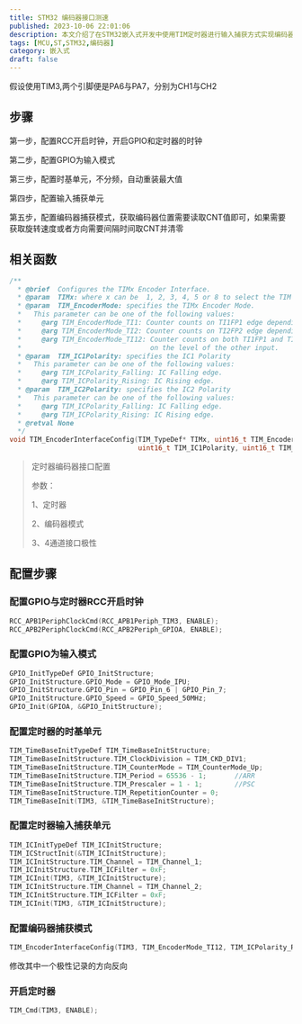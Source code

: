 ```yaml
---
title: STM32 编码器接口测速
published: 2023-10-06 22:01:06
description: 本文介绍了在STM32嵌入式开发中使用TIM定时器进行输入捕获方式实现编码器检测，用于检测编码器速度和位置。
tags: [MCU,ST,STM32,编码器]
category: 嵌入式
draft: false
---
```


假设使用TIM3,两个引脚便是PA6与PA7，分别为CH1与CH2

## 步骤

第一步，配置RCC开启时钟，开启GPIO和定时器的时钟

第二步，配置GPIO为输入模式

第三步，配置时基单元，不分频，自动重装最大值

第四步，配置输入捕获单元

第五步，配置编码器捕获模式，获取编码器位置需要读取CNT值即可，如果需要获取旋转速度或者方向需要间隔时间取CNT并清零

## 相关函数

```c
/**
  * @brief  Configures the TIMx Encoder Interface.
  * @param  TIMx: where x can be  1, 2, 3, 4, 5 or 8 to select the TIM peripheral.
  * @param  TIM_EncoderMode: specifies the TIMx Encoder Mode.
  *   This parameter can be one of the following values:
  *     @arg TIM_EncoderMode_TI1: Counter counts on TI1FP1 edge depending on TI2FP2 level.
  *     @arg TIM_EncoderMode_TI2: Counter counts on TI2FP2 edge depending on TI1FP1 level.
  *     @arg TIM_EncoderMode_TI12: Counter counts on both TI1FP1 and TI2FP2 edges depending
  *                                on the level of the other input.
  * @param  TIM_IC1Polarity: specifies the IC1 Polarity
  *   This parameter can be one of the following values:
  *     @arg TIM_ICPolarity_Falling: IC Falling edge.
  *     @arg TIM_ICPolarity_Rising: IC Rising edge.
  * @param  TIM_IC2Polarity: specifies the IC2 Polarity
  *   This parameter can be one of the following values:
  *     @arg TIM_ICPolarity_Falling: IC Falling edge.
  *     @arg TIM_ICPolarity_Rising: IC Rising edge.
  * @retval None
  */
void TIM_EncoderInterfaceConfig(TIM_TypeDef* TIMx, uint16_t TIM_EncoderMode,
                                uint16_t TIM_IC1Polarity, uint16_t TIM_IC2Polarity)
```

> 定时器编码器接口配置
>
> 参数：
>
> 1、定时器
>
> 2、编码器模式
>
> 3、4通道接口极性

## 配置步骤

### 配置GPIO与定时器RCC开启时钟

```c
RCC_APB1PeriphClockCmd(RCC_APB1Periph_TIM3, ENABLE);
RCC_APB2PeriphClockCmd(RCC_APB2Periph_GPIOA, ENABLE);
```

### 配置GPIO为输入模式

```c
GPIO_InitTypeDef GPIO_InitStructure;
GPIO_InitStructure.GPIO_Mode = GPIO_Mode_IPU;
GPIO_InitStructure.GPIO_Pin = GPIO_Pin_6 | GPIO_Pin_7;
GPIO_InitStructure.GPIO_Speed = GPIO_Speed_50MHz;
GPIO_Init(GPIOA, &GPIO_InitStructure);
```

### 配置定时器的时基单元

```c
TIM_TimeBaseInitTypeDef TIM_TimeBaseInitStructure;
TIM_TimeBaseInitStructure.TIM_ClockDivision = TIM_CKD_DIV1;
TIM_TimeBaseInitStructure.TIM_CounterMode = TIM_CounterMode_Up;
TIM_TimeBaseInitStructure.TIM_Period = 65536 - 1;		//ARR
TIM_TimeBaseInitStructure.TIM_Prescaler = 1 - 1;		//PSC
TIM_TimeBaseInitStructure.TIM_RepetitionCounter = 0;
TIM_TimeBaseInit(TIM3, &TIM_TimeBaseInitStructure);
```

### 配置定时器输入捕获单元

```c
TIM_ICInitTypeDef TIM_ICInitStructure;
TIM_ICStructInit(&TIM_ICInitStructure);
TIM_ICInitStructure.TIM_Channel = TIM_Channel_1;
TIM_ICInitStructure.TIM_ICFilter = 0xF;
TIM_ICInit(TIM3, &TIM_ICInitStructure);
TIM_ICInitStructure.TIM_Channel = TIM_Channel_2;
TIM_ICInitStructure.TIM_ICFilter = 0xF;
TIM_ICInit(TIM3, &TIM_ICInitStructure);
```

### 配置编码器捕获模式

```c
TIM_EncoderInterfaceConfig(TIM3, TIM_EncoderMode_TI12, TIM_ICPolarity_Rising, TIM_ICPolarity_Rising);
```

修改其中一个极性记录的方向反向

### 开启定时器

```c
TIM_Cmd(TIM3, ENABLE);
```

